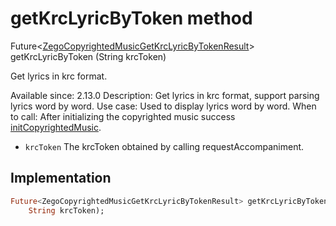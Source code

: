 


# getKrcLyricByToken method








Future&lt;[ZegoCopyrightedMusicGetKrcLyricByTokenResult](../../zego_uikit_prebuilt_live_audio_room/ZegoCopyrightedMusicGetKrcLyricByTokenResult-class.md)> getKrcLyricByToken
(String krcToken)





<p>Get lyrics in krc format.</p>
<p>Available since: 2.13.0
Description: Get lyrics in krc format, support parsing lyrics word by word.
Use case: Used to display lyrics word by word.
When to call: After initializing the copyrighted music success <a href="../../zego_uikit_prebuilt_live_audio_room/ZegoCopyrightedMusic/initCopyrightedMusic.md">initCopyrightedMusic</a>.</p>
<ul>
<li><code>krcToken</code> The krcToken obtained by calling requestAccompaniment.</li>
</ul>



## Implementation

```dart
Future<ZegoCopyrightedMusicGetKrcLyricByTokenResult> getKrcLyricByToken(
    String krcToken);
```







